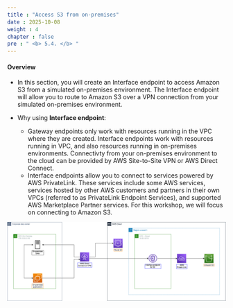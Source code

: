 ```yaml
---
title : "Access S3 from on-premises"
date : 2025-10-08
weight : 4
chapter : false
pre : " <b> 5.4. </b> "
---
```


#### Overview

+ In this section, you will create an Interface endpoint to access Amazon S3 from a simulated on-premises environment. The Interface endpoint will allow you to route to Amazon S3 over a VPN connection from your simulated on-premises environment.

+ Why using **Interface endpoint**: 
    + Gateway endpoints only work with resources running in the VPC where they are created. Interface endpoints work with resources running in VPC, and also resources running in on-premises environments. Connectivty from your on-premises environment to the cloud can be provided by AWS Site-to-Site VPN or AWS Direct Connect.
    + Interface endpoints allow you to connect to services powered by AWS PrivateLink. These services include some AWS services, services hosted by other AWS customers and partners in their own VPCs (referred to as PrivateLink Endpoint Services), and supported AWS Marketplace Partner services. For this workshop, we will focus on connecting to Amazon S3.

![Interface endpoint architecture](/images/5-Workshop/5.4-S3-onprem/diagram3.png)



